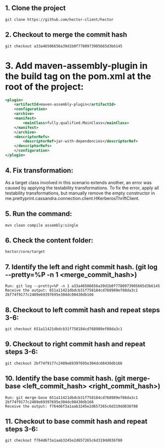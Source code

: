 ## 1. Clone the project 
    git clone https://github.com/hector-client/hector

## 2. Checkout to merge the commit hash
    git checkout a33a46506656a39d1b0f7780973905665d3b6145

# 3. Add maven-assembly-plugin in the build tag on the pom.xml at the root of the project:

```xml
<plugin>
	<artifactId>maven-assembly-plugin</artifactId> 
    <configuration> 
    <archive> 
    <manifest> 
        <mainClass>fully.qualified.MainClass</mainClass> 
    </manifest> 
    </archive> 
    <descriptorRefs> 
        <descriptorRef>jar-with-dependencies</descriptorRef> 
    </descriptorRefs> 
    </configuration> 
</plugin> 
``` 

## 4. Fix transformation:

As a target class involved in this scenario extends another, an error was caused by applying the testability transformations. 
To fix the error, apply all testability transformations, but manually remove the empty constructor in me.prettyprint.cassandra.connection.client.HKerberosThriftClient.

## 5. Run the command:
    mvn clean compile assembly:single

## 6. Check the content folder: 
    hector/core/target

## 7. Identify the left and right commit hash. (git log --pretty=%P -n 1 <merge_commit_hash>)
    Run: git log --pretty=%P -n 1 a33a46506656a39d1b0f7780973905665d3b6145
    Receive the output: 651a11421dbdcb31f758184cd768989ef88da3c1 2bf74f9177c2489e69397695e304dc08430db166

## 8. Checkout to left commit hash and repeat steps 3-6:
    git checkout 651a11421dbdcb31f758184cd768989ef88da3c1

## 9. Checkout to right commit hash and repeat steps 3-6:
    git checkout 2bf74f9177c2489e69397695e304dc08430db166

## 10. Identify the base commit hash. (git merge-base <left_commit_hash> <right_commit_hash>)
    Run: git merge-base 651a11421dbdcb31f758184cd768989ef88da3c1 2bf74f9177c2489e69397695e304dc08430db166
    Receive the output: f764d6f3a1aab3245e2d657265c6d319dd036f80

## 11. Checkout to base commit hash and repeat steps 3-6:
    git checkout f764d6f3a1aab3245e2d657265c6d319dd036f80